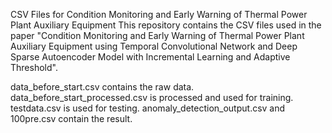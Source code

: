 CSV Files for Condition Monitoring and Early Warning of Thermal Power Plant Auxiliary Equipment
This repository contains the CSV files used in the paper "Condition Monitoring and Early Warning of Thermal Power Plant Auxiliary Equipment using Temporal Convolutional Network and Deep Sparse Autoencoder Model with Incremental Learning and Adaptive Threshold".

data_before_start.csv contains the raw data.
data_before_start_processed.csv is processed and used for training.
testdata.csv is used for testing.
anomaly_detection_output.csv and 100pre.csv contain the result.

